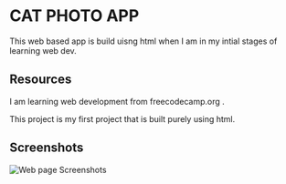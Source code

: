 
# CAT PHOTO APP

This web based app is build uisng html when I am in my intial stages of learning web dev.




## Resources


I am learning web development from freecodecamp.org .

This project is my first project that is built purely using html.
## Screenshots

![Web page Screenshots](https://www.dropbox.com/s/p5il9jdi7648q23/1.png?dl=0)



